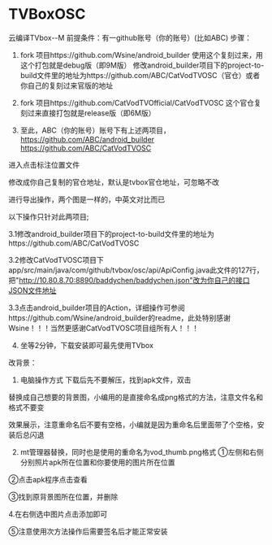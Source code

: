 # TVBoxOSC
云编译TVbox--M
前提条件：有一github账号（你的账号）(比如ABC)
步骤：
1.	fork 项目https://github.com/Wsine/android_builder   使用这个复刻过来，用这个打包就是debug版（即9M版）
修改android_builder项目下的project-to-build文件里的地址为https://github.com/ABC/CatVodTVOSC（官仓）或者你自己的复刻过来官版的地址

2.	fork 项目https://github.com/CatVodTVOfficial/CatVodTVOSC    这个官仓复刻过来直接打包就是release版（即6M版）

3.	至此，ABC（你的账号）账号下有上述两项目，
https://github.com/ABC/android_builder
https://github.com/ABC/CatVodTVOSC
 
进入点击标注位置文件
 
修改成你自己复制的官仓地址，默认是tvbox官仓地址，可忽略不改
 
进行导出操作，两个图是一样的，中英文对比而已
 

 
 

以下操作只针对此两项目;

3.1修改android_builder项目下的project-to-build文件里的地址为https://github.com/ABC/CatVodTVOSC

3.2修改CatVodTVOSC项目下app/src/main/java/com/github/tvbox/osc/api/ApiConfig.java此文件的127行，把"http://10.80.8.70:8890/baddychen/baddychen.json"改为你自己的接口JSON文件地址

3.3点击android_builder项目的Action，详细操作可参阅https://github.com/Wsine/android_builder的readme，此处特别感谢Wsine！！！当然更感谢CatVodTVOSC项目组所有人！！！

4.	坐等2分钟，下载安装即可最先使用TVbox


改背景：
1.	电脑操作方式
下载后先不要解压，找到apk文件，双击
 
 
 
替换成自己想要的背景图，小编用的是直接命名成png格式的方法，注意文件名和格式不要变
 
效果展示，注意重命名后不要有空格，小编就是因为重命名后里面带了个空格，安装后总闪退
 

2.	mt管理器替换，同时也是使用的重命名为vod_thumb.png格式
①左侧和右侧分别照片apk所在位置和你要使用的图片所在位置
 
②点击apk程序点击查看
 
③找到原背景图所在位置，并删除
 
4.在右侧选中图片点击添加即可
 
⑤注意使用次方法操作后需要签名后才能正常安装
 
